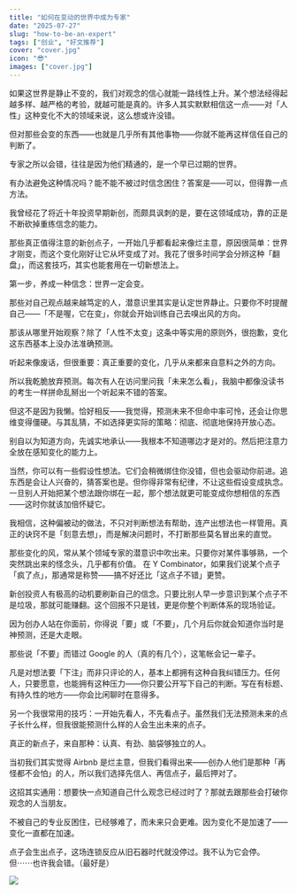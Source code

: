 ```yaml
---
title: "如何在变动的世界中成为专家"
date: "2025-07-27"
slug: "how-to-be-an-expert"
tags: ["创业", "好文推荐"]
cover: "cover.jpg"
icon: "😎"
images: ["cover.jpg"]
---
```

如果这世界是静止不变的，我们对观念的信心就能一路线性上升。某个想法经得起越多样、越严格的考验，就越可能是真的。许多人其实默默相信这一点——对「人性」这种变化不大的领域来说，这么想或许没错。



但对那些会变的东西——也就是几乎所有其他事物——你就不能再这样信任自己的判断了。



专家之所以会错，往往是因为他们精通的，是一个早已过期的世界。



有办法避免这种情况吗？能不能不被过时信念困住？答案是——可以，但得靠一点方法。



我曾经花了将近十年投资早期新创，而颇具讽刺的是，要在这领域成功，靠的正是不断砍掉重练信念的能力。



那些真正值得注意的新创点子，一开始几乎都看起来像烂主意，原因很简单：世界才刚变，而这个变化刚好让它从坏变成了对。我花了很多时间学会分辨这种「翻盘」，而这套技巧，其实也能套用在一切新想法上。



第一步，养成一种信念：世界一定会变。



那些对自己观点越来越笃定的人，潜意识里其实是认定世界静止。只要你不时提醒自己——「不是喔，它在变」，你就会开始训练自己去嗅出风的方向。



那该从哪里开始观察？除了「人性不太变」这条中等实用的原则外，很抱歉，变化这东西基本上没办法准确预测。



听起来像废话，但很重要：真正重要的变化，几乎从来都来自意料之外的方向。



所以我乾脆放弃预测。每次有人在访问里问我「未来怎么看」，我脑中都像没读书的考生一样拼命乱掰出一个听起来不错的答案。



但这不是因为我懒。恰好相反——我觉得，预测未来不但命中率可怜，还会让你思维变得僵硬。与其乱猜，不如选择更实际的策略：彻底、彻底地保持开放心态。



别自以为知道方向，先诚实地承认——我根本不知道哪边才是对的。然后把注意力全放在感知变化的能力上。



当然，你可以有一些假设性想法。它们会稍微绑住你没错，但也会驱动你前进。追东西是会让人兴奋的，猜答案也是。但你得非常有纪律，不让这些假设变成执念。
一旦别人开始把某个想法跟你绑在一起，那个想法就更可能变成你想相信的东西——这时你就该加倍怀疑它。



我相信，这种偏被动的做法，不只对判断想法有帮助，连产出想法也一样管用。真正的诀窍不是「刻意去想」，而是解决问题时，不打断那些莫名冒出来的直觉。



那些变化的风，常从某个领域专家的潜意识中吹出来。只要你对某件事够熟，一个突然跳出来的怪念头，几乎都有价值。
在 Y Combinator，如果我们说某个点子「疯了点」，那通常是称赞——搞不好还比「这点子不错」更赞。



新创投资人有极高的动机要刷新自己的信念。只要比别人早一步意识到某个点子不是垃圾，那就可能赚翻。这个回报不只是钱，更是你整个判断体系的现场验证。



因为创办人站在你面前，你得说「要」或「不要」，几个月后你就会知道你当时是神预测，还是大走眼。



那些说「不要」而错过 Google 的人（真的有几个），这笔帐会记一辈子。



凡是对想法要「下注」而非只评论的人，基本上都拥有这种自我纠错压力。任何人，只要愿意，也能拥有这种压力——你只要公开写下自己的判断。写在有标题、有持久性的地方——你会比闲聊时在意得多。



另一个我很常用的技巧：一开始先看人，不先看点子。虽然我们无法预测未来的点子长什么样，但我很能预测什么样的人会生出未来的点子。



真正的新点子，来自那种：认真、有劲、脑袋够独立的人。



当初我们其实觉得 Airbnb 是烂主意，但我们看得出来——创办人他们是那种「再怪都不会怕」的人，所以我们选择先信人、再信点子，最后押对了。



这招其实通用：想要快一点知道自己什么观念已经过时了？那就去跟那些会打破你观念的人当朋友。



不被自己的专业反困住，已经够难了，而未来只会更难。因为变化不是加速了——变化一直都在加速。



点子会生出点子，这场连锁反应从旧石器时代就没停过。我不认为它会停。
但⋯⋯也许我会错。（最好是）




![](https://prod-files-secure.s3.us-west-2.amazonaws.com/112d0858-5090-4d34-a606-b75eb8d65fd2/46476355-9cf3-4e99-9b7a-3531bc426380/1000202064.png?X-Amz-Algorithm=AWS4-HMAC-SHA256&X-Amz-Content-Sha256=UNSIGNED-PAYLOAD&X-Amz-Credential=ASIAZI2LB466YRN4R4AT%2F20250822%2Fus-west-2%2Fs3%2Faws4_request&X-Amz-Date=20250822T062012Z&X-Amz-Expires=3600&X-Amz-Security-Token=IQoJb3JpZ2luX2VjELb%2F%2F%2F%2F%2F%2F%2F%2F%2F%2FwEaCXVzLXdlc3QtMiJHMEUCIQD2T05aP84GiTwnFfhK6qebZgr%2FG2dDixgcp94FItApXAIgJ9J%2BiZ%2F1q0MJthK5Owg8LQf58xeN4ewD%2Fu7WwXQ5UygqiAQI%2F%2F%2F%2F%2F%2F%2F%2F%2F%2F%2F%2FARAAGgw2Mzc0MjMxODM4MDUiDH0SJ06Ipw55EAGpTCrcA%2FF%2FjiHbq5ZGmV1NCYgRP8sJhiWW3LBnOn8hacc2tBekK%2Fz63xCFY68ih5%2FQPciUm%2Bp%2Fa8dT7Kf1Vg95%2F2GEAFdrnE2buOhxdyCkEGzOKLao8C4szTjtYnpyqkbjI6tysbUVA78myG7Mlrv7CacShHbf7m9QIBiQ%2BXIuhLVKnB5uzUxoGMj6sBg%2Fg15esUgs6idCgWQso6jwNcohM2zcXSfzwC4MspGrF1QQyZcHZ6f8X0cBAZAWj5yr5CQR60%2FAPx1lh8kJwmEbbHGPzvkFeumUbGJV8%2F2WdJ9uK13BQVgA2sCdaNpFDvUiId0nYQ0PpK42WxTlpe%2FwKgBOjdVHJFd%2B%2BsrXn7LRM8umhbWjJGk8iHVILriWlWwd0WXroLBuWbgvkNmVmFuxHsbV1Olftd%2BBBkjjwetZ7KSCVr8EtLCXfOch9akKvRX0WRkBpU7Bj3CWS%2BD12rkss2qu%2B7ACEMBXrfmMQrUrWpAOeMaAsQzHbrq%2BRl14QHreKRvhrF81%2BE%2F0XYwLVjaT4GzQnuoIIYlyjSABoK5tGQrWaHI%2FQUJ%2Fae%2FI4RHqLo9rIDtAm1a%2BZLJrJ1Qs8cIOmNdefKQqHGnZflGs%2F79IvDtyUCKvNPYZpgl8GrXMe5bMfAegMMKWoMUGOqUBINhqBGDVu9dfpSAECLc5pLT77W4tcIWy5D4sQ3h18XEh5%2FRkjlEim0xLy%2FW5YMIFIgPtA7Qpceh05mFyQw3StuMfTVQNfNIqn2ehjYhlhj9fpavSgQFRsz0HLwPuoGHpPOy87GTP5UvJpAPNOq%2BORfFA4nn1YVASRDX3euG%2BEQminM8cn018UQ8HSjJG4zXEnf45MhiC%2BeRVuq%2Fo5PX5W%2BjNhuzK&X-Amz-Signature=27c2a09a19adad356b974d3b472d7b4b3809c0b5c952997ae0b9742d539ebd98&X-Amz-SignedHeaders=host&x-amz-checksum-mode=ENABLED&x-id=GetObject)

